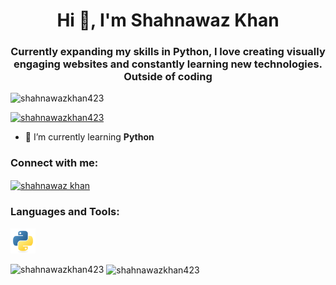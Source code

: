 <h1 align="center">Hi 👋, I'm Shahnawaz Khan</h1>
<h3 align="center">Currently expanding my skills in Python, I love creating visually engaging websites and constantly learning new technologies. Outside of coding</h3>

<p align="left"> <img src="https://komarev.com/ghpvc/?username=shahnawazkhan423&label=Profile%20views&color=0e75b6&style=flat" alt="shahnawazkhan423" /> </p>

<p align="left"> <a href="https://github.com/ryo-ma/github-profile-trophy"><img src="https://github-profile-trophy.vercel.app/?username=shahnawazkhan423" alt="shahnawazkhan423" /></a> </p>

- 🌱 I’m currently learning **Python**

<h3 align="left">Connect with me:</h3>
<p align="left">
<a href="https://linkedin.com/in/shahnawaz khan" target="blank"><img align="center" src="https://raw.githubusercontent.com/rahuldkjain/github-profile-readme-generator/master/src/images/icons/Social/linked-in-alt.svg" alt="shahnawaz khan" height="30" width="40" /></a>
</p>

<h3 align="left">Languages and Tools:</h3>
<p align="left"> <a href="https://www.python.org" target="_blank" rel="noreferrer"> <img src="https://raw.githubusercontent.com/devicons/devicon/master/icons/python/python-original.svg" alt="python" width="40" height="40"/> </a> </p>

<p><img align="left" src="https://github-readme-stats.vercel.app/api/top-langs?username=shahnawazkhan423&show_icons=true&locale=en&layout=compact" alt="shahnawazkhan423" /></p>

<p>&nbsp;<img align="center" src="https://github-readme-stats.vercel.app/api?username=shahnawazkhan423&show_icons=true&locale=en" alt="shahnawazkhan423" /></p>
